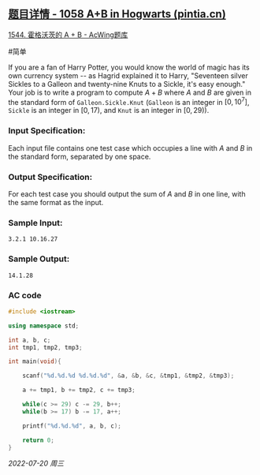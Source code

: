 ## [题目详情 - 1058 A+B in Hogwarts (pintia.cn)](https://pintia.cn/problem-sets/994805342720868352/problems/994805416519647232)

[1544. 霍格沃茨的 A + B - AcWing题库](https://www.acwing.com/problem/content/1546/)

#简单 

If you are a fan of Harry Potter, you would know the world of magic has its own currency system -- as Hagrid explained it to Harry, "Seventeen silver Sickles to a Galleon and twenty-nine Knuts to a Sickle, it's easy enough." Your job is to write a program to compute $A+B$ where $A$ and $B$ are given in the standard form of `Galleon.Sickle.Knut` (`Galleon` is an integer in $[0,10^7]$, `Sickle` is an integer in $[0, 17)$, and `Knut` is an integer in $[0, 29)$).

### Input Specification:

Each input file contains one test case which occupies a line with $A$ and $B$ in the standard form, separated by one space.

### Output Specification:

For each test case you should output the sum of $A$ and $B$ in one line, with the same format as the input.

### Sample Input:

```in
3.2.1 10.16.27
```

### Sample Output:

```out
14.1.28
```

### AC code

```cpp
#include <iostream>

using namespace std;

int a, b, c;
int tmp1, tmp2, tmp3;

int main(void){

    scanf("%d.%d.%d %d.%d.%d", &a, &b, &c, &tmp1, &tmp2, &tmp3);

    a += tmp1, b += tmp2, c += tmp3;

    while(c >= 29) c -= 29, b++;
    while(b >= 17) b -= 17, a++;

    printf("%d.%d.%d", a, b, c);

    return 0;
}
```


*2022-07-20 周三*